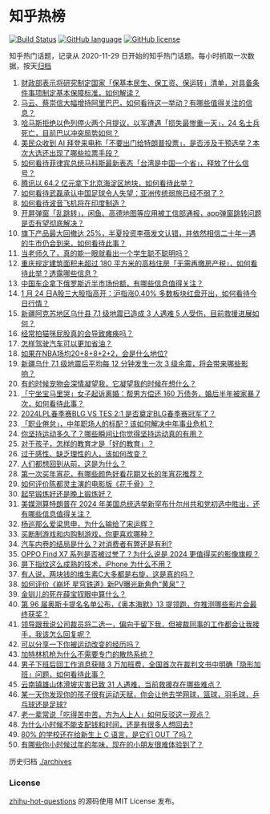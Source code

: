 # 知乎热榜
[![Build Status](https://github.com/ToWeLong/zhihu-hot-questions/workflows/CI/badge.svg)](https://github.com/ToWeLong/zhihu-hot-questions/actions)
[![GitHub language](https://img.shields.io/badge/language-golang-orange.svg)](https://golang.org/)
[![GitHub license](https://img.shields.io/github/license/ToWeLong/zhihu-hot-questions)](https://github.com/ToWeLong/zhihu-hot-questions/blob/main/LICENSE)

知乎热门话题，记录从 2020-11-29 日开始的知乎热门话题。每小时抓取一次数据，按天[归档](./archives)

<!-- BEGIN -->

1. [财政部表示将研究制定国家「保基本民生、保工资、保运转」清单，对具备条件事项制定基本保障标准，如何解读？](https://www.zhihu.com/question/640790998)
1. [马云、蔡崇信大幅增持阿里巴巴，如何看待这一举动？有哪些值得关注的信息？](https://www.zhihu.com/question/640866137)
1. [哈马斯拒绝以色列停火两个月提议，以军遭遇「损失最惨重一天」，24 名士兵死亡，目前巴以冲突局势如何？](https://www.zhihu.com/question/640924565)
1. [美民众收到 AI 拜登来电称「不要出门给特朗普投票」，是否涉及干预选举？本次大选还出现了哪些拉票手段？](https://www.zhihu.com/question/640815658)
1. [如何看待菲律宾总统马科斯最新表态「台湾是中国一个省」，释放了什么信号？](https://www.zhihu.com/question/640924316)
1. [腾讯以 64.2 亿元拿下北京海淀区地块，如何看待此举？](https://www.zhihu.com/question/640924601)
1. [如何看待武磊承认中国足球令人失望：亚洲传统弱旅已经不弱了？](https://www.zhihu.com/question/640793007)
1. [如何看待波音飞机将在印度制造？](https://www.zhihu.com/question/640379525)
1. [开屏弹窗「乱跳转」，闲鱼、高德地图等应用被工信部通报，app弹窗跳转问题是否有望彻底解决？](https://www.zhihu.com/question/640814903)
1. [旗下产品最大回撤达 25%，半夏投资李蓓发文认错，并依然相信二十年一遇的牛市仍会到来，如何看待此事？](https://www.zhihu.com/question/640926714)
1. [当老师久了，真的能一眼就看出一个学生聪不聪明吗？](https://www.zhihu.com/question/639222741)
1. [重庆规定建筑面积未超过 180 平方米的高档住房「无需再缴房产税」，如何看待此举？透露哪些信息？](https://www.zhihu.com/question/640938771)
1. [中国车企拿下俄罗斯近半市场份额，有哪些信息值得关注？](https://www.zhihu.com/question/640463121)
1. [1 月 24 日A股三大股指高开：沪指涨0.40% 多数板块红盘开出，如何看待今日行情？](https://www.zhihu.com/question/640924143)
1. [新疆阿克苏地区乌什县 7.1 级地震已造成 3 人遇难 5 人受伤，目前救援进展如何？](https://www.zhihu.com/question/640843125)
1. [经常拍猫咪屁股真的会导致瘫痪吗？](https://www.zhihu.com/question/638700638)
1. [怎样驾驶汽车可以更加省油？](https://www.zhihu.com/question/628965531)
1. [如果在NBA场均20+8+8+2+2，会是什么地位?](https://www.zhihu.com/question/632614342)
1. [新疆乌什 7.1 级地震后平均每 12 分钟发生一次 3 级余震，将会带来哪些影响？](https://www.zhihu.com/question/640842136)
1. [有的时候宠物会深情凝望我，它凝望我的时候在想什么？](https://www.zhihu.com/question/639819319)
1. [「宁坐宝马里哭」女子起诉离婚：帮男方偿还 160 万债务，婚后半年被家暴 7 次，如何看待此事？](https://www.zhihu.com/question/640796632)
1. [2024LPL春季赛BLG VS TES 2:1 是否奠定BLG春季赛冠军了？](https://www.zhihu.com/question/640754688)
1. [「职业倦怠」，中年职场人的标配？该如何解决中年事业危机？](https://www.zhihu.com/question/640624227)
1. [你坚持运动多久了？哪些瞬间让你觉得坚持运动真的有用？](https://www.zhihu.com/question/640657384)
1. [对于孩子，怎样的教育才是「好的教育」？](https://www.zhihu.com/question/638542762)
1. [过于感性、缺乏理性的人，该如何改变？](https://www.zhihu.com/question/640085693)
1. [人们都想回到从前，这是为什么？](https://www.zhihu.com/question/640802431)
1. [第一次买年宵花，有哪些颜色好看花期又长的年宵花推荐？](https://www.zhihu.com/question/637223801)
1. [如何评价陈都灵主演的电影版《花千骨》？](https://www.zhihu.com/question/640267978)
1. [起早锻炼好还是晚上锻炼好？](https://www.zhihu.com/question/637924663)
1. [美媒测算特朗普在 2024 年美国总统选举新罕布什尔州共和党初选中胜出，还有哪些信息值得关注？](https://www.zhihu.com/question/640927375)
1. [杨巡那么爱梁思申，为什么输给了宋运辉？](https://www.zhihu.com/question/436550336)
1. [买断制游戏和内购制游戏，你更喜欢哪种？](https://www.zhihu.com/question/640070327)
1. [汽车内卷的结局是什么？对消费者有弊还是有利?](https://www.zhihu.com/question/640797513)
1. [OPPO Find X7 系列是否被过誉了？为什么说是 2024 更值得买的影像旗舰？](https://www.zhihu.com/question/640811074)
1. [屏下指纹这么成熟的技术，iPhone 为什么不用？](https://www.zhihu.com/question/463547475)
1. [有人说，两块钱的维生素C大多都是右旋，这是真的吗？](https://www.zhihu.com/question/632333865)
1. [如何评价《崩坏 星穹铁道》新PV曝光新角色“黄泉”？](https://www.zhihu.com/question/640815647)
1. [金钏儿的死在薛宝钗眼中算什么？](https://www.zhihu.com/question/639709199)
1. [第 96 届奥斯卡提名名单公布，《奥本海默》13 提领跑，你推测哪些影片会最终获奖？](https://www.zhihu.com/question/640884327)
1. [领导跟我说公司裁员将二选一，偏向于留下我，但被裁同事的工作都会让我接手，我该怎么回复呢？](https://www.zhihu.com/question/640546143)
1. [可以分享一下你被运动改变的经历吗？](https://www.zhihu.com/question/640657387)
1. [加特林机枪为什么不需要专门的散热系统？](https://www.zhihu.com/question/270349184)
1. [男子下班后回工作消息获赔 3 万加班费，全国首次在裁判文书中明确「隐形加班」问题，如何看待此事？](https://www.zhihu.com/question/640815320)
1. [云南镇雄山体滑坡灾害已致 31 人遇难，当前救援存在哪些难点？](https://www.zhihu.com/question/640781088)
1. [某一天你发现你的孩子很有运动天赋，你会让他去学网球，篮球，羽毛球，乒乓球还是足球?](https://www.zhihu.com/question/580508500)
1. [老一辈常说「吃得苦中苦，方为人上人」如何反驳这一观点？](https://www.zhihu.com/question/640085691)
1. [为什么小时候不能支配钱和时间，还是有很多人想回去?](https://www.zhihu.com/question/640085678)
1. [80% 的学校还在给新生上 C 语言，是它们 OUT 了吗？](https://www.zhihu.com/question/640594091)
1. [有哪些你小时候过年的年味，现在的小朋友很难体验到了？](https://www.zhihu.com/question/637948573)

<!-- END -->

历史归档 [./archives](./archives)


### License
[zhihu-hot-questions](https://github.com/towelong/zhihu-hot-questions) 的源码使用 MIT License 发布。